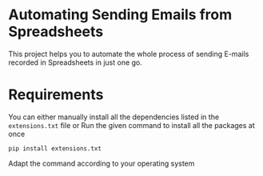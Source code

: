 # Automating Sending Emails from Spreadsheets
This project helps you to automate the whole process of sending E-mails recorded in Spreadsheets in just one go.

# Requirements
You can either manually install all the dependencies listed in the `extensions.txt` file
or
Run the given command to install all the packages at once
```
pip install extensions.txt
```
Adapt the command according to your operating system
